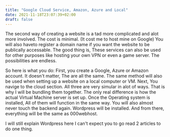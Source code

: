 ```yaml
---
title: "Google Cloud Service, Amazon, Azure and Local"
date: 2021-11-18T23:07:39+02:00
draft: false
---
```


The second way of creating a website is a tad more complicated and alot more involved. The cost is minimal. (It cost me to host mine on Google)
You will also haveto register a domain name if you want the website to be publically accessable. The good thing is, These services can also be used for other purposes like hosting your own VPN or even a game server. The possibilities are endless.

So here is what you do:
First, you create a Google, Azure or Amazon account. It doesn't matter, The are all the same. The same method will also be used when setting up a website on a local computer or VM.
Next, You navige to the cloud section. All three are very simular in alot of ways. That is why I will be bundling them together. The only real difference is how the actual Virtual Machine server is set up. Once the Operating system  is installed, All of them will function in the same way. You will also almost never touch the backend again. Wordpress will be installed. And from there, everything will be the same as 000webhost.

I will still explain Wordpress here I can't expect you to go read 2 articles to do one thing.